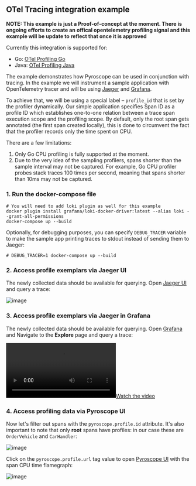 ## OTel Tracing integration example

**NOTE: This example is just a Proof-of-concept at the moment. There is ongoing efforts to create an offical opentelemetry profiling signal and this example will be update to reflect that once it is approved**

Currently this integration is supported for:
- Go: [OTel Profiling Go](https://github.com/pyroscope-io/otel-profiling-go)
- Java: [OTel Profiling Java](https://github.com/pyroscope-io/otel-profiling-java)

The example demonstrates how Pyroscope can be used in conjunction with tracing.
In the example we will instrument a sample application with OpenTelemetry tracer and
will be using [Jaeger](https://www.jaegertracing.io) and [Grafana](https://grafana.com).

To achieve that, we will be using a special label – `profile_id` that is set by the profiler
dynamically. Our simple application specifies Span ID as a profile ID which establishes
one-to-one relation between a trace span execution scope and the profiling scope. By default, only the root span gets annotated (the first span created locally), this is done to circumvent the fact that the profiler records only the time spent on CPU.

There are a few limitations:

1.  Only Go CPU profiling is fully supported at the moment.
2.  Due to the very idea of the sampling profilers, spans shorter than the sample interval may
    not be captured. For example, Go CPU profiler probes stack traces 100 times per second,
    meaning that spans shorter than 10ms may not be captured.

### 1. Run the docker-compose file

```
# You will need to add loki plugin as well for this example
docker plugin install grafana/loki-docker-driver:latest --alias loki --grant-all-permissions
docker-compose up --build
```

Optionally, for debugging purposes, you can specify `DEBUG_TRACER` variable to make the sample app
printing traces to stdout instead of sending them to Jaeger:

```
# DEBUG_TRACER=1 docker-compose up --build
```

### 2. Access profile exemplars via Jaeger UI

The newly collected data should be available for querying. Open [Jaeger UI](http://localhost:4000) and query a trace:

![image](https://user-images.githubusercontent.com/23323466/162067415-07737db7-9978-4f2b-a99a-bc9b7a0faa66.png)

### 3. Access profile exemplars via Jaeger in Grafana

The newly collected data should be available for querying. Open [Grafana](http://localhost:3000)
and Navigate to the **Explore** page and query a trace:

[![Watch the video](https://user-images.githubusercontent.com/23323466/172881613-842f67f0-6bfa-4671-a44a-e966d5ca67a4.mov)](https://user-images.githubusercontent.com/23323466/172881613-842f67f0-6bfa-4671-a44a-e966d5ca67a4.mov)

### 4. Access profiling data via Pyroscope UI

Now let's filter out spans with the `pyroscope.profile.id` attribute. It's also important to note
that only **root** spans have profiles: in our case these are `OrderVehicle` and `CarHandler`:

![image](https://user-images.githubusercontent.com/12090599/153310051-4f7b9fd2-ae9b-4e61-9714-7fb8c71a331f.png)

Click on the `pyroscope.profile.url` tag value to open [Pyroscope UI](http://localhost:4040) with
the span CPU time flamegraph:

![image](https://user-images.githubusercontent.com/12090599/153314565-c7be8ef6-cd5d-4d0b-9070-83ae8a3a8e8a.png)
